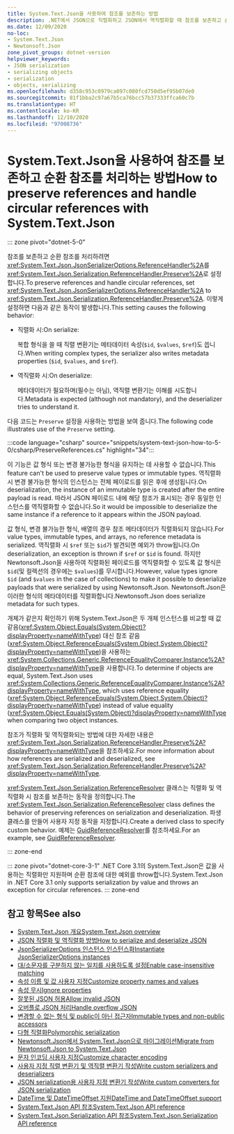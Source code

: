 ```yaml
---
title: System.Text.Json을 사용하여 참조를 보존하는 방법
description: .NET에서 JSON으로 직렬화하고 JSON에서 역직렬화할 때 참조를 보존하고 순환 참조를 처리하는 방법을 알아봅니다.
ms.date: 12/09/2020
no-loc:
- System.Text.Json
- Newtonsoft.Json
zone_pivot_groups: dotnet-version
helpviewer_keywords:
- JSON serialization
- serializing objects
- serialization
- objects, serializing
ms.openlocfilehash: d358c953c0979ca097c080fcd750d5ef95b07de0
ms.sourcegitcommit: 81f1bba2c97a67b5ca76bcc57b37333ffca60c7b
ms.translationtype: HT
ms.contentlocale: ko-KR
ms.lasthandoff: 12/10/2020
ms.locfileid: "97008736"
---
```

# <a name="how-to-preserve-references-and-handle-circular-references-with-no-locsystemtextjson"></a><span data-ttu-id="22642-103">System.Text.Json을 사용하여 참조를 보존하고 순환 참조를 처리하는 방법</span><span class="sxs-lookup"><span data-stu-id="22642-103">How to preserve references and handle circular references with System.Text.Json</span></span>

::: zone pivot="dotnet-5-0"

<span data-ttu-id="22642-104">참조를 보존하고 순환 참조를 처리하려면 <xref:System.Text.Json.JsonSerializerOptions.ReferenceHandler%2A>를 <xref:System.Text.Json.Serialization.ReferenceHandler.Preserve%2A>로 설정합니다.</span><span class="sxs-lookup"><span data-stu-id="22642-104">To preserve references and handle circular references, set <xref:System.Text.Json.JsonSerializerOptions.ReferenceHandler%2A> to <xref:System.Text.Json.Serialization.ReferenceHandler.Preserve%2A>.</span></span> <span data-ttu-id="22642-105">이렇게 설정하면 다음과 같은 동작이 발생합니다.</span><span class="sxs-lookup"><span data-stu-id="22642-105">This setting causes the following behavior:</span></span>

* <span data-ttu-id="22642-106">직렬화 시:</span><span class="sxs-lookup"><span data-stu-id="22642-106">On serialize:</span></span>

  <span data-ttu-id="22642-107">복합 형식을 쓸 때 직렬 변환기는 메타데이터 속성(`$id`, `$values`, `$ref`)도 씁니다.</span><span class="sxs-lookup"><span data-stu-id="22642-107">When writing complex types, the serializer also writes metadata properties (`$id`, `$values`, and `$ref`).</span></span>

* <span data-ttu-id="22642-108">역직렬화 시:</span><span class="sxs-lookup"><span data-stu-id="22642-108">On deserialize:</span></span>

  <span data-ttu-id="22642-109">메타데이터가 필요하며(필수는 아님), 역직렬 변환기는 이해를 시도합니다.</span><span class="sxs-lookup"><span data-stu-id="22642-109">Metadata is expected (although not mandatory), and the deserializer tries to understand it.</span></span>

<span data-ttu-id="22642-110">다음 코드는 `Preserve` 설정을 사용하는 방법을 보여 줍니다.</span><span class="sxs-lookup"><span data-stu-id="22642-110">The following code illustrates use of the `Preserve` setting.</span></span>

:::code language="csharp" source="snippets/system-text-json-how-to-5-0/csharp/PreserveReferences.cs" highlight="34":::

<span data-ttu-id="22642-111">이 기능은 값 형식 또는 변경 불가능한 형식을 유지하는 데 사용할 수 없습니다.</span><span class="sxs-lookup"><span data-stu-id="22642-111">This feature can't be used to preserve value types or immutable types.</span></span> <span data-ttu-id="22642-112">역직렬화 시 변경 불가능한 형식의 인스턴스는 전체 페이로드를 읽은 후에 생성됩니다.</span><span class="sxs-lookup"><span data-stu-id="22642-112">On deserialization, the instance of an immutable type is created after the entire payload is read.</span></span> <span data-ttu-id="22642-113">따라서 JSON 페이로드 내에 해당 참조가 표시되는 경우 동일한 인스턴스를 역직렬화할 수 없습니다.</span><span class="sxs-lookup"><span data-stu-id="22642-113">So it would be impossible to deserialize the same instance if a reference to it appears within the JSON payload.</span></span>

<span data-ttu-id="22642-114">값 형식, 변경 불가능한 형식, 배열의 경우 참조 메타데이터가 직렬화되지 않습니다.</span><span class="sxs-lookup"><span data-stu-id="22642-114">For value types, immutable types, and arrays, no reference metadata is serialized.</span></span> <span data-ttu-id="22642-115">역직렬화 시 `$ref` 또는 `$id`가 발견되면 예외가 throw됩니다.</span><span class="sxs-lookup"><span data-stu-id="22642-115">On deserialization, an exception is thrown if `$ref` or `$id` is found.</span></span> <span data-ttu-id="22642-116">하지만 Newtonsoft.Json을 사용하여 직렬화된 페이로드를 역직렬화할 수 있도록 값 형식은 `$id`(및 컬렉션의 경우에는 `$values`)를 무시합니다.</span><span class="sxs-lookup"><span data-stu-id="22642-116">However, value types ignore `$id` (and `$values` in the case of collections) to make it possible to deserialize payloads that were serialized by using Newtonsoft.Json.</span></span>  <span data-ttu-id="22642-117">Newtonsoft.Json은 이러한 형식의 메타데이터를 직렬화합니다.</span><span class="sxs-lookup"><span data-stu-id="22642-117">Newtonsoft.Json does serialize metadata for such types.</span></span>

<span data-ttu-id="22642-118">개체가 같은지 확인하기 위해 System.Text.Json은 두 개체 인스턴스를 비교할 때 값 같음(<xref:System.Object.Equals(System.Object)?displayProperty=nameWithType>) 대신 참조 같음(<xref:System.Object.ReferenceEquals(System.Object,System.Object)?displayProperty=nameWithType>)을 사용하는 <xref:System.Collections.Generic.ReferenceEqualityComparer.Instance%2A?displayProperty=nameWithType>을 사용합니다.</span><span class="sxs-lookup"><span data-stu-id="22642-118">To determine if objects are equal, System.Text.Json uses <xref:System.Collections.Generic.ReferenceEqualityComparer.Instance%2A?displayProperty=nameWithType>, which uses reference equality (<xref:System.Object.ReferenceEquals(System.Object,System.Object)?displayProperty=nameWithType>) instead of value equality (<xref:System.Object.Equals(System.Object)?displayProperty=nameWithType> when comparing two object instances.</span></span>

<span data-ttu-id="22642-119">참조가 직렬화 및 역직렬화되는 방법에 대한 자세한 내용은 <xref:System.Text.Json.Serialization.ReferenceHandler.Preserve%2A?displayProperty=nameWithType>을 참조하세요.</span><span class="sxs-lookup"><span data-stu-id="22642-119">For more information about how references are serialized and deserialized, see <xref:System.Text.Json.Serialization.ReferenceHandler.Preserve%2A?displayProperty=nameWithType>.</span></span>

<span data-ttu-id="22642-120"><xref:System.Text.Json.Serialization.ReferenceResolver> 클래스는 직렬화 및 역직렬화 시 참조를 보존하는 동작을 정의합니다.</span><span class="sxs-lookup"><span data-stu-id="22642-120">The <xref:System.Text.Json.Serialization.ReferenceResolver> class defines the behavior of preserving references on serialization and deserialization.</span></span> <span data-ttu-id="22642-121">파생 클래스를 만들어 사용자 지정 동작을 지정합니다.</span><span class="sxs-lookup"><span data-stu-id="22642-121">Create a derived class to specify custom behavior.</span></span> <span data-ttu-id="22642-122">예제는 [GuidReferenceResolver](https://github.com/dotnet/docs/blob/9d5e88edbd7f12be463775ffebbf07ac8415fe18/docs/standard/serialization/snippets/system-text-json-how-to-5-0/csharp/GuidReferenceResolverExample.cs)를 참조하세요.</span><span class="sxs-lookup"><span data-stu-id="22642-122">For an example, see [GuidReferenceResolver](https://github.com/dotnet/docs/blob/9d5e88edbd7f12be463775ffebbf07ac8415fe18/docs/standard/serialization/snippets/system-text-json-how-to-5-0/csharp/GuidReferenceResolverExample.cs).</span></span>

::: zone-end

::: zone pivot="dotnet-core-3-1"
<span data-ttu-id="22642-123">.NET Core 3.1의 System.Text.Json은 값을 사용하는 직렬화만 지원하며 순환 참조에 대한 예외를 throw합니다.</span><span class="sxs-lookup"><span data-stu-id="22642-123">System.Text.Json in .NET Core 3.1 only supports serialization by value and throws an exception for circular references.</span></span>
::: zone-end

## <a name="see-also"></a><span data-ttu-id="22642-124">참고 항목</span><span class="sxs-lookup"><span data-stu-id="22642-124">See also</span></span>

* [<span data-ttu-id="22642-125">System.Text.Json 개요</span><span class="sxs-lookup"><span data-stu-id="22642-125">System.Text.Json overview</span></span>](system-text-json-overview.md)
* [<span data-ttu-id="22642-126">JSON 직렬화 및 역직렬화 방법</span><span class="sxs-lookup"><span data-stu-id="22642-126">How to serialize and deserialize JSON</span></span>](system-text-json-how-to.md)
* [<span data-ttu-id="22642-127">JsonSerializerOptions 인스턴스 인스턴스화</span><span class="sxs-lookup"><span data-stu-id="22642-127">Instantiate JsonSerializerOptions instances</span></span>](system-text-json-configure-options.md)
* [<span data-ttu-id="22642-128">대/소문자를 구분하지 않는 일치를 사용하도록 설정</span><span class="sxs-lookup"><span data-stu-id="22642-128">Enable case-insensitive matching</span></span>](system-text-json-character-casing.md)
* [<span data-ttu-id="22642-129">속성 이름 및 값 사용자 지정</span><span class="sxs-lookup"><span data-stu-id="22642-129">Customize property names and values</span></span>](system-text-json-customize-properties.md)
* [<span data-ttu-id="22642-130">속성 무시</span><span class="sxs-lookup"><span data-stu-id="22642-130">Ignore properties</span></span>](system-text-json-ignore-properties.md)
* [<span data-ttu-id="22642-131">잘못된 JSON 허용</span><span class="sxs-lookup"><span data-stu-id="22642-131">Allow invalid JSON</span></span>](system-text-json-invalid-json.md)
* [<span data-ttu-id="22642-132">오버플로 JSON 처리</span><span class="sxs-lookup"><span data-stu-id="22642-132">Handle overflow JSON</span></span>](system-text-json-handle-overflow.md)
* [<span data-ttu-id="22642-133">변경할 수 없는 형식 및 public이 아닌 접근자</span><span class="sxs-lookup"><span data-stu-id="22642-133">Immutable types and non-public accessors</span></span>](system-text-json-immutability.md)
* [<span data-ttu-id="22642-134">다형 직렬화</span><span class="sxs-lookup"><span data-stu-id="22642-134">Polymorphic serialization</span></span>](system-text-json-polymorphism.md)
* [<span data-ttu-id="22642-135">Newtonsoft.Json에서 System.Text.Json으로 마이그레이션</span><span class="sxs-lookup"><span data-stu-id="22642-135">Migrate from Newtonsoft.Json to System.Text.Json</span></span>](system-text-json-migrate-from-newtonsoft-how-to.md)
* [<span data-ttu-id="22642-136">문자 인코딩 사용자 지정</span><span class="sxs-lookup"><span data-stu-id="22642-136">Customize character encoding</span></span>](system-text-json-character-encoding.md)
* [<span data-ttu-id="22642-137">사용자 지정 직렬 변환기 및 역직렬 변환기 작성</span><span class="sxs-lookup"><span data-stu-id="22642-137">Write custom serializers and deserializers</span></span>](write-custom-serializer-deserializer.md)
* [<span data-ttu-id="22642-138">JSON serialization용 사용자 지정 변환기 작성</span><span class="sxs-lookup"><span data-stu-id="22642-138">Write custom converters for JSON serialization</span></span>](system-text-json-converters-how-to.md)
* [<span data-ttu-id="22642-139">DateTime 및 DateTimeOffset 지원</span><span class="sxs-lookup"><span data-stu-id="22642-139">DateTime and DateTimeOffset support</span></span>](../datetime/system-text-json-support.md)
* <span data-ttu-id="22642-140">[System.Text.Json API 참조](xref:System.Text.Json)</span><span class="sxs-lookup"><span data-stu-id="22642-140">[System.Text.Json API reference](xref:System.Text.Json)</span></span>
* <span data-ttu-id="22642-141">[System.Text.Json.Serialization API 참조](xref:System.Text.Json.Serialization)</span><span class="sxs-lookup"><span data-stu-id="22642-141">[System.Text.Json.Serialization API reference](xref:System.Text.Json.Serialization)</span></span>
